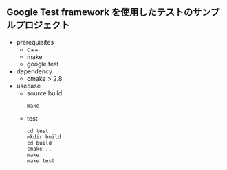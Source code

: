 ## Google Test framework を使用したテストのサンプルプロジェクト
- prerequisites
    - c++
    - make
    - google test
- dependency
    - cmake > 2.8
- usecase
    - source build
        ```
        make
        ```
    - test
        ```
        cd test
        mkdir build
        cd build
        cmake ..
        make
        make test
        ```

